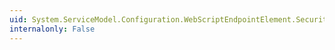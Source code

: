 ```yaml
---
uid: System.ServiceModel.Configuration.WebScriptEndpointElement.Security
internalonly: False
---
```

